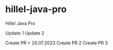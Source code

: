 # hillel-java-pro
Hillel Java Pro

Update 1
Update 2 

Create PR + 20.07.2023
Create PR 2
Create PR 3 
